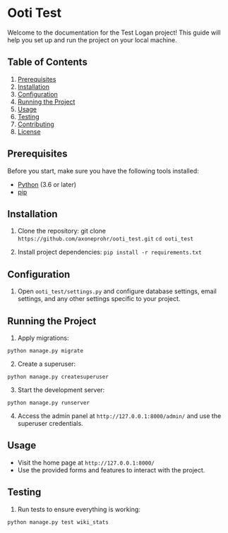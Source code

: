 # Ooti Test

Welcome to the documentation for the Test Logan project! This guide will help you set up and run the project on your local machine.

## Table of Contents

1. [Prerequisites](#prerequisites)
2. [Installation](#installation)
3. [Configuration](#configuration)
4. [Running the Project](#running-the-project)
5. [Usage](#usage)
6. [Testing](#testing)
7. [Contributing](#contributing)
8. [License](#license)

## Prerequisites

Before you start, make sure you have the following tools installed:

- [Python](https://www.python.org/downloads/) (3.6 or later)
- [pip](https://pip.pypa.io/en/stable/installing/)

## Installation

1. Clone the repository:
git clone ```https://github.com/axoneprohr/ooti_test.git```
```cd ooti_test```

2. Install project dependencies:
```pip install -r requirements.txt```

## Configuration

1. Open `ooti_test/settings.py` and configure database settings, email settings, and any other settings specific to your project.

## Running the Project

1. Apply migrations:

```python manage.py migrate```

2. Create a superuser:

```python manage.py createsuperuser```

3. Start the development server:

```python manage.py runserver```

4. Access the admin panel at `http://127.0.0.1:8000/admin/` and use the superuser credentials.

## Usage

- Visit the home page at ```http://127.0.0.1:8000/```
- Use the provided forms and features to interact with the project.

## Testing

1. Run tests to ensure everything is working:

```python manage.py test wiki_stats```
